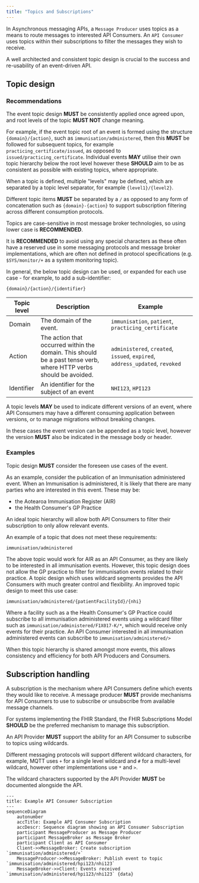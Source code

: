 ```yaml
---
title: "Topics and Subscriptions"
---
```


In Asynchronous messaging APIs, a `Message Producer` uses topics as a means to route messages to interested API Consumers. An 
`API Consumer` uses topics within their subscriptions to filter the messages they wish to receive.

A well architected and consistent topic design is crucial to the success and re-usability of an event-driven API.

## Topic design

### Recommendations

The event topic design **MUST** be consistently applied once agreed upon, and root levels of the topic **MUST NOT** change meaning.

For example, if the event topic root of an event is formed using the structure `{domain}/{action}`, such as `immunisation/administered`, then this **MUST** be followed for subsequent topics, for example `practicing_certificate/issued`, as opposed to `issued/practicing_certificate`. Individual events **MAY** utilise their own topic hierarchy below the root level however these **SHOULD** aim to be as consistent as possible with existing topics, where appropriate.

When a topic is defined, multiple "levels" may be defined, which are separated by a topic level separator, for example `{level1}/{level2}`.

<ApiStandard id="HNZAS_MUST_TOPIC_SEPARATION" type="MUST" toolTip="Different topic items MUST be separated by a `/`." >Different topic items **MUST** be separated by a `/` as opposed to any form of concatenation such as `{domain}-{action}` to support subscription filtering across different consumption protocols.</ApiStandard>

<ApiStandard id="HNZAS_SHOULD_TOPIC_LOWERCASE" type="SHOULD" toolTip="Asynchronous API topics SHOULD be lowercase." >Topics are case-sensitive in most message broker technologies, so using lower case is **RECOMMENDED**.</ApiStandard>

<ApiStandard id="HNZAS_SHOULD_TOPIC_SPECIAL_CHARS" type="SHOULD" toolTip="Asynchronous API topics SHOULD avoid using any special characters." >It is **RECOMMENDED** to avoid using any special characters as these often have a reserved use in some messaging protocols and message broker implementations, which are often not defined in protocol specifications (e.g. `$SYS/monitor/+` as a system monitoring topic).</ApiStandard>

In general, the below topic design can be used, or expanded for each use case - for example, to add a sub-identifier:

`{domain}/{action}/{identifier}`

| Topic level | Description | Example |
| - | - | - |
|Domain|The domain of the event.|`immunisation`, `patient`, `practicing_certificate` |
|Action|The action that occurred within the domain. This should be a past tense verb, where HTTP verbs should be avoided.|`administered`, `created`, `issued`, `expired`, `address_updated`, `revoked`|
|Identifier|An identifier for the subject of an event|`NHI123`, `HPI123`|

<ApiStandard id="HNZAS_MAY_TOPIC_LEVEL_VERSION" type="MAY" toolTip="Topic level MAY be used to indicate different versions of an event." >A topic levels **MAY** be used to indicate different versions of an event, where API Consumers may have a different consuming application between versions, or to manage migrations without breaking changes.</ApiStandard>

<ApiStandard id="HNZAS_MUST_TOPIC_LEVEL_VERSION" type="MUST" toolTip="If topic level is used to indicate different versions of an event, the version MUST also be indicated in the message body or header." >In these cases the event version can be appended as a topic level, however the version **MUST** also be indicated in the message body or header.</ApiStandard>

### Examples

Topic design **MUST** consider the foreseen use cases of the event.

As an example, consider the publication of an Immunisation administered event. When an Immunisation is administered, it is likely that there are many parties who are interested in this event. These may be:

- the Aotearoa Immunisation Register (AIR)
- the Health Consumer's GP Practice

An ideal topic hierarchy will allow both API Consumers to filter their subscription to only allow relevant events.

An example of a topic that does not meet these requirements:

`immunisation/administered`

The above topic would work for AIR as an API Consumer, as they are likely to be interested in all immunisation events. However, this topic design does not allow the GP practice to filter for immunisation events related to their practice. A topic design which uses wildcard segments provides the API Consumers with much greater control and flexibility. An improved topic design to meet this use case:

`immunisation/administered/{patientFacilityId}/{nhi}`

Where a facility such as a the Health Consumer's GP Practice could subscribe to all immunisation administered events using a wildcard filter such as `immunisation/administered/F1X017-K/*`, which would receive only events for their practice. An API Consumer interested in all immunisation administered events can subscribe to `immunisation/administered/>`

When this topic hierarchy is shared amongst more events, this allows consistency and efficiency for both API Producers and Consumers.

## Subscription handling

<ApiStandard id="HNZAS_MUST_BROKER_SUBSCRIPTION" type="MUST" toolTip="A message producer MUST provide mechanisms for API Consumers to use to subscribe or unsubscribe from available message channels." >A subscription is the mechanism where API Consumers define which events they would like to receive. A message producer **MUST** provide mechanisms for API Consumers to use to subscribe or unsubscribe from available message channels.</ApiStandard>

<ApiStandard id="HNZAS_SHOULD_BROKER_FHIR" type="SHOULD" toolTip="For systems implementing the FHIR Standard, the FHIR Subscriptions Model SHOULD be the preferred mechanism to manage this subscription." >For systems implementing the FHIR Standard, the FHIR Subscriptions Model **SHOULD** be the preferred mechanism to manage this subscription.</ApiStandard>

<ApiStandard id="HNZAS_MUST_WILDCARD_TOPIC" type="MUST" toolTip="An API Provider MUST support the ability for an API Consumer to subscribe to topics using wildcards." >An API Provider **MUST** support the ability for an API Consumer to subscribe to topics using wildcards.</ApiStandard>

Different messaging protocols will support different wildcard characters, for example, MQTT uses `+` for a single level wildcard and `#` for a multi-level wildcard, however other implementations use `*` and `>`.

The wildcard characters supported by the API Provider **MUST** be documented alongside the API.

```mermaid
---
title: Example API Consumer Subscription
---
sequenceDiagram
    autonumber
    accTitle: Example API Consumer Subscription
    accDescr: Sequence diagram showing an API Consumer Subscription
    participant MessageProducer as Message Producer
    participant MessageBroker as Message Broker
    participant Client as API Consumer
    Client->>MessageBroker: Create subscription `immunisation/administered/+`
    MessageProducer->>MessageBroker: Publish event to topic `immunisation/administered/hpi123/nhi123`
    MessageBroker->>Client: Events received `immunisation/administered/hpi123/nhi123` {data}
```

<DetailedDescription text="The diagram shows an example of an API Consumer subscribing to a topic using a wildcard.
The API Consumer sends a message to the message broker to create a subscription to the topic immunisation/administered/+. The + wildcard character matches any single level of the topic.
The message producer publishes an event to the topic immunisation/administered/hpi123/nhi123.
The message broker forwards the event to the API Consumer because the event matches the subscription filter.
The API Consumer will receive all events published to the immunisation/administered topic, regardless of the value of the third level of the topic."/>